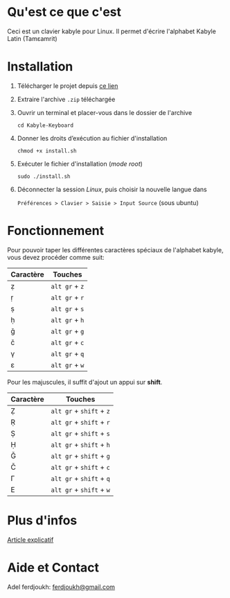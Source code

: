Qu'est ce que c'est
===================

Ceci est un clavier kabyle pour Linux. Il permet d'écrire l'alphabet Kabyle Latin (Tamεamrit)

Installation
============

1. Télécharger le projet depuis [ce lien](https://github.com/ferdjoukh/Kabyle-Keyboard)
2. Extraire l'archive `.zip` téléchargée
3. Ouvrir un terminal et placer-vous dans le dossier de l'archive

	`cd Kabyle-Keyboard`

4. Donner les droits d’exécution au fichier d'installation
	
	`chmod +x install.sh`

5. Exécuter le fichier d'installation (*mode root*)

	`sudo ./install.sh`

6. Déconnecter la session *Linux*, puis choisir la nouvelle langue dans

	`Préférences > Clavier > Saisie > Input Source` (sous ubuntu)	 	    

Fonctionnement
==============

Pour pouvoir taper les différentes caractères spéciaux de l'alphabet kabyle, vous devez procéder comme suit:

| Caractère | Touches        |
|-----------| ---------------|
| ẓ         | `alt gr` + `z` |
| ṛ         | `alt gr` + `r` |
| ṣ         | `alt gr` + `s` |
| ḥ         | `alt gr` + `h` |
| ǧ         | `alt gr` + `g` |
| č         | `alt gr` + `c` |
| γ         | `alt gr` + `q` |
| ε         | `alt gr` + `w` |

Pour les majuscules, il suffit d'ajout un appui sur **shift**.

| Caractère | Touches                  |
|-----------| -------------------------|
| Ẓ         | `alt gr` + `shift` + `z` |
| Ṛ         | `alt gr` + `shift` + `r` |
| Ṣ         | `alt gr` + `shift` + `s` |
| Ḥ         | `alt gr` + `shift` + `h` |
| Ǧ         | `alt gr` + `shift` + `g` |
| Č         | `alt gr` + `shift` + `c` |
| Γ         | `alt gr` + `shift` + `q` |
| Ε         | `alt gr` + `shift` + `w` |


Plus d'infos
===============

[Article explicatif](http://adel-ferdjoukh.ovh/installer-un-clavier-kabyle-pour-linux/)

Aide et Contact
===============

Adel ferdjoukh: ferdjoukh@gmail.com